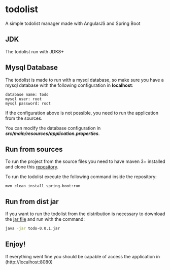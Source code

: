 # todolist
A simple todolist manager made with AngularJS and Spring Boot

## JDK
The todolist run with JDK8+

## Mysql Database
The todolist is made to run with a mysql database, so make sure you have a mysql database with the following configuration in **localhost**:
```
database name: todo
mysql user: root
mysql password: root
```

If the configuration above is not possible, you need to run the application from the sources.

You can modify the database configuration in **_src/main/resources/application.properties_**.

## Run from sources
To run the project from the source files you need to have maven 3+ installed and clone this [repository](https://github.com/robsonperassoli/todolist.git).

To run the todolist execute the following command inside the repository:
```
mvn clean install spring-boot:run
```

## Run from dist jar 
If you want to run the todolist from the distribution is necessary to download the [jar file](https://github.com/robsonperassoli/todolist/releases/download/0.0.1/todo-0.0.1.jar) and run with the command:
```bash
java -jar todo-0.0.1.jar
```

## Enjoy!
If everything went fine you should be capable of access the application in (http://localhost:8080)